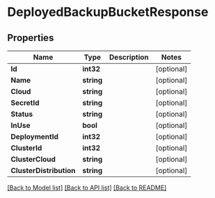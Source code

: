 # DeployedBackupBucketResponse

## Properties
Name | Type | Description | Notes
------------ | ------------- | ------------- | -------------
**Id** | **int32** |  | [optional] 
**Name** | **string** |  | [optional] 
**Cloud** | **string** |  | [optional] 
**SecretId** | **string** |  | [optional] 
**Status** | **string** |  | [optional] 
**InUse** | **bool** |  | [optional] 
**DeploymentId** | **int32** |  | [optional] 
**ClusterId** | **int32** |  | [optional] 
**ClusterCloud** | **string** |  | [optional] 
**ClusterDistribution** | **string** |  | [optional] 

[[Back to Model list]](../README.md#documentation-for-models) [[Back to API list]](../README.md#documentation-for-api-endpoints) [[Back to README]](../README.md)


